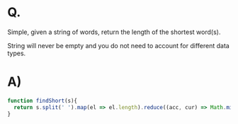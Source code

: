 # Q.
Simple, given a string of words, return the length of the shortest word(s).

String will never be empty and you do not need to account for different data types.

# A)
```js
function findShort(s){
  return s.split(' ').map(el => el.length).reduce((acc, cur) => Math.min(acc, cur))
}
